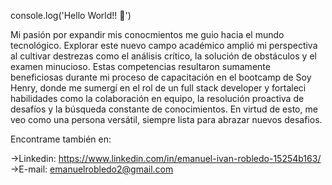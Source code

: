 console.log('Hello World!! 👋') 

Mi pasión por expandir mis conocmientos me guio hacia el mundo tecnológico. Explorar este nuevo campo académico amplió mi perspectiva al cultivar destrezas como el análisis crítico, la solución de obstáculos y el examen minucioso. Estas competencias resultaron sumamente beneficiosas durante mi proceso de capacitación en el bootcamp de Soy Henry, donde me sumergí en el rol de un full stack developer y fortaleci habilidades como la colaboración en equipo, la resolución proactiva de desafíos y la búsqueda constante de conocimientos. En virtud de esto, me veo como una persona versátil, siempre lista para abrazar nuevos desafios.

Encontrame también en:

->Linkedin: https://www.linkedin.com/in/emanuel-ivan-robledo-15254b163/
->E-mail: emanuelrobledo2@gmail.com


